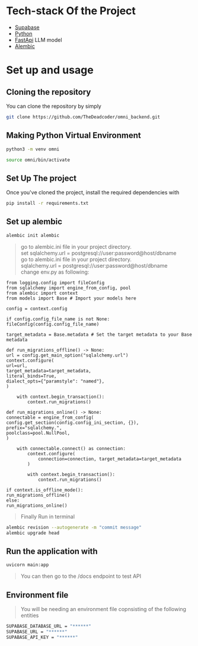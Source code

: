 # Tech-stack Of the Project

- [Supabase](https://supabase.com/)
- [Python](https://www.python.org/)
- [FastApi](https://fastapi.tiangolo.com/) LLM model
- [Alembic](https://alembic.sqlalchemy.org/en/latest/)

# Set up and usage

## Cloning the repository

You can clone the repository by simply

```bash
git clone https://github.com/TheDeadcoder/omni_backend.git
```

## Making Python Virtual Environment

```bash
python3 -m venv omni

source omni/bin/activate
```

## Set Up The project

Once you've cloned the project, install the required dependencies with

```bash
pip install -r requirements.txt
```

## Set up alembic

```bash
alembic init alembic
```

> go to alembic.ini file in your project directory. \
> set sqlalchemy.url = postgresql://user:password@host/dbname \
> go to alembic.ini file in your project directory. \
> sqlalchemy.url = postgresql://user:password@host/dbname \
> change env.py as following:

```
from logging.config import fileConfig
from sqlalchemy import engine_from_config, pool
from alembic import context
from models import Base # Import your models here

config = context.config

if config.config_file_name is not None:
fileConfig(config.config_file_name)

target_metadata = Base.metadata # Set the target metadata to your Base metadata

def run_migrations_offline() -> None:
url = config.get_main_option("sqlalchemy.url")
context.configure(
url=url,
target_metadata=target_metadata,
literal_binds=True,
dialect_opts={"paramstyle": "named"},
)

    with context.begin_transaction():
        context.run_migrations()

def run_migrations_online() -> None:
connectable = engine_from_config(
config.get_section(config.config_ini_section, {}),
prefix="sqlalchemy.",
poolclass=pool.NullPool,
)

    with connectable.connect() as connection:
        context.configure(
            connection=connection, target_metadata=target_metadata
        )

        with context.begin_transaction():
            context.run_migrations()

if context.is_offline_mode():
run_migrations_offline()
else:
run_migrations_online()
```

> Finally Run in terminal

```bash
alembic revision --autogenerate -m "commit message"
alembic upgrade head
```

## Run the application with

```bash
uvicorn main:app
```

> You can then go to the /docs endpoint to test API

## Environment file

> You will be needing an environment file copnsisting of the following entities

```bash
SUPABASE_DATABASE_URL = "******"
SUPABASE_URL = "******"
SUPABASE_API_KEY = "******"
```
